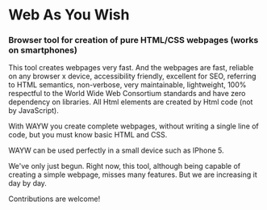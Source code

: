 # Web As You Wish
### Browser tool for creation of pure HTML/CSS webpages (works on smartphones)

This tool creates webpages very fast. And the webpages are fast, reliable on any browser x device, accessibility friendly, excellent for SEO, referring to HTML semantics, non-verbose, very maintainable, lightweight, 100% respectful to the World Wide Web Consortium standards and have zero dependency on libraries. All Html elements are created by Html code (not by JavaScript).

With WAYW you create complete webpages, without writing a single line of code, but you must know basic HTML and CSS.

WAYW can be used perfectly in a small device such as IPhone 5.

We've only just begun. Right now, this tool, although being capable of creating a simple webpage, misses many features. But we are increasing it day by day.

Contributions are welcome!
